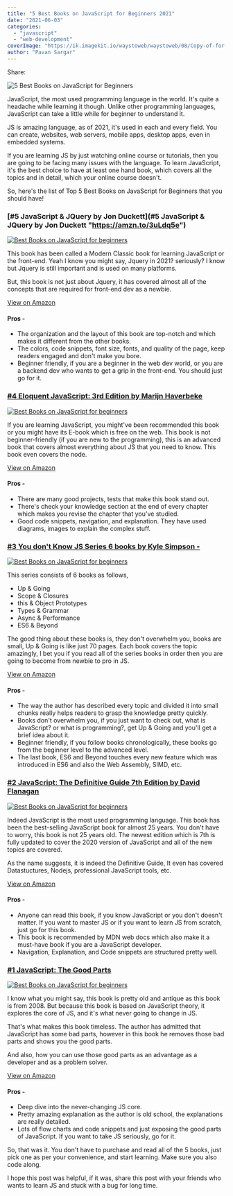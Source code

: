 ```yaml
---
title: "5 Best Books on JavaScript for Beginners 2021"
date: "2021-06-03"
categories: 
  - "javascript"
  - "web-development"
coverImage: "https://ik.imagekit.io/waystoweb/waystoweb/08/Copy-of-for-thumbnail.jpg?updatedAt=1682356402003"
author: "Pavan Sargar"
---
```


Share:

![5 Best Books on JavaScript for Beginners](https://ik.imagekit.io/waystoweb/waystoweb/08/Copy-of-for-thumbnail.jpg?updatedAt=1682356402003)

JavaScript, the most used programming language in the world. It's quite a headache while learning it though. Unlike other programming languages, JavaScript can take a little while for beginner to understand it.

JS is amazing language, as of 2021, it's used in each and every field. You can create, websites, web servers, mobile apps, desktop apps, even in embedded systems.

If you are learning JS by just watching online course or tutorials, then you are going to be facing many issues with the language. To learn JavaScript, it's the best choice to have at least one hand book, which covers all the topics and in detail, which your online course doesn't.

So, here's the list of Top 5 Best Books on JavaScript for Beginners that you should have!

### [#5 JavaScript & JQuery by Jon Duckett](#5 JavaScript & JQuery by Jon Duckett "https://amzn.to/3uLdq5e")

[![Best Books on JavaScript for beginners](https://ik.imagekit.io/waystoweb/waystoweb/08/Untitled-design-818x1024.jpg?updatedAt=1682356401659)](https://amzn.to/3uLdq5e)

This book has been called a Modern Classic book for learning JavaScript or the front-end. Yeah I know you might say, Jquery in 2021? seriously? I know but Jquery is still important and is used on many platforms.

But, this book is not just about Jquery, it has covered almost all of the concepts that are required for front-end dev as a newbie.

[View on Amazon](https://amzn.to/3uLdq5e)

#### Pros -

- The organization and the layout of this book are top-notch and which makes it different from the other books.
- The colors, code snippets, font size, fonts, and quality of the page, keep readers engaged and don't make you bore.
- Beginner friendly, if you are a beginner in the web dev world, or you are a backend dev who wants to get a grip in the front-end. You should just go for it.

### [#4 Eloquent JavaScript: 3rd Edition by Marijn Haverbeke](https://amzn.to/3ceJ9p7)

[![Best Books on JavaScript for beginners](https://ik.imagekit.io/waystoweb/waystoweb/08/Untitled-design-2-775x1024.jpg?updatedAt=1682356401990)](https://amzn.to/3ceJ9p7)

If you are learning JavaScript, you might've been recommended this book or you might have its E-book which is free on the web. This book is not beginner-friendly (if you are new to the programming), this is an advanced book that covers almost everything about JS that you need to know. This book even covers the node.

[View on Amazon](https://amzn.to/3ceJ9p7)

#### Pros -

- There are many good projects, tests that make this book stand out.
- There's check your knowledge section at the end of every chapter which makes you revise the chapter that you've studied.
- Good code snippets, navigation, and explanation. They have used diagrams, images to explain the complex stuff.

### [#3 You don't Know JS Series 6 books by Kyle Simpson -](https://amzn.to/3fJtCQv)

[![Best Books on JavaScript for beginners](https://ik.imagekit.io/waystoweb/waystoweb/08/Untitled-design-3.jpg?updatedAt=1682356402002)](https://amzn.to/3fJtCQv)

This series consists of 6 books as follows,

- Up & Going
- Scope & Closures
- this & Object Prototypes
- Types & Grammar
- Async & Performance
- ES6 & Beyond

The good thing about these books is, they don't overwhelm you, books are small, Up & Going is like just 70 pages. Each book covers the topic amazingly, I bet you if you read all of the series books in order then you are going to become from newbie to pro in JS.

[View on Amazon](https://amzn.to/3fJtCQv)

#### Pros -

- The way the author has described every topic and divided it into small chunks really helps readers to grasp the knowledge pretty quickly.
- Books don't overwhelm you, if you just want to check out, what is JavaScript? or what is programming?, get Up & Going and you'll get a brief idea about it.
- Beginner friendly, if you follow books chronologically, these books go from the beginner level to the advanced level.
- The last book, ES6 and Beyond touches every new feature which was introduced in ES6 and also the Web Assembly, SIMD, etc.

### [#2 JavaScript: The Definitive Guide 7th Edition by David Flanagan](https://amzn.to/3pcqkIq)

[![Best Books on JavaScript for beginners](https://ik.imagekit.io/waystoweb/waystoweb/08/Untitled-design-1-234x300.jpg?updatedAt=1682356401984)](https://amzn.to/3pcqkIq)

Indeed JavaScript is the most used programming language. This book has been the best-selling JavaScript book for almost 25 years. You don't have to worry, this book is not 25 years old. The newest edition which is 7th is fully updated to cover the 2020 version of JavaScript and all of the new topics are covered.

As the name suggests, it is indeed the Definitive Guide, It even has covered Datastuctures, Nodejs, professional JavaScript tools, etc.

[View on Amazon](https://amzn.to/3pcqkIq)

#### Pros -

- Anyone can read this book, if you know JavaScript or you don't doesn't matter. If you want to master JS or if you want to learn JS from scratch, just go for this book.
- This book is recommended by MDN web docs which also make it a must-have book if you are a JavaScript developer.
- Navigation, Explanation, and Code snippets are structured pretty well.

### [**#1 JavaScript: The Good Parts**](https://amzn.to/3fHIGxO)

[![Best Books on JavaScript for beginners](https://ik.imagekit.io/waystoweb/waystoweb/08/Untitled-design-4.jpg?updatedAt=1682356402068)](https://amzn.to/3fHIGxO)

I know what you might say, this book is pretty old and antique as this book is from 2008. But because this book is based on JavaScript theory, it explores the core of JS, and it's what never going to change in JS.

That's what makes this book timeless. The author has admitted that JavaScript has some bad parts, however in this book he removes those bad parts and shows you the good parts.

And also, how you can use those good parts as an advantage as a developer and as a problem solver.

[View on Amazon](https://amzn.to/3fHIGxO)

#### Pros -

- Deep dive into the never-changing JS core.
- Pretty amazing explanation as the author is old school, the explanations are really detailed.
- Lots of flow charts and code snippets and just exposing the good parts of JavaScript. If you want to take JS seriously, go for it.

So, that was it. You don't have to purchase and read all of the 5 books, just pick one as per your convenience, and start learning. Make sure you also code along.

I hope this post was helpful, if it was, share this post with your friends who wants to learn JS and stuck with a bug for long time.